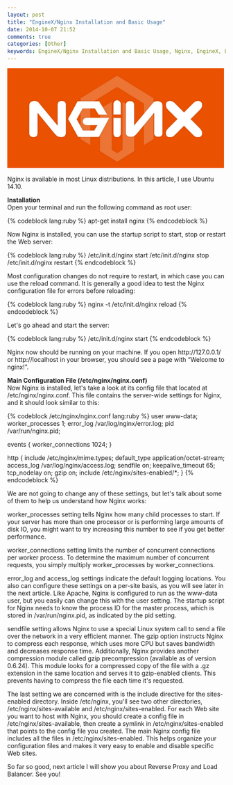 ```yaml
---
layout: post
title: "EngineX/Nginx Installation and Basic Usage"
date: 2014-10-07 21:52
comments: true
categories: [Other]
keywords: EngineX/Nginx Installation and Basic Usage, Nginx, EngineX, Engine X
---
```


<p>
  <img src="/images/nginx_installation.png" width="500" alt="Nginx plus" />
</p>

<p>
  Nginx is available in most Linux distributions. In this article, I use Ubuntu 14.10.
</p>

<p>
  <strong>Installation</strong><br/>
  Open your terminal and run the following command as root user:
</p>

{% codeblock lang:ruby %}
apt-get install nginx
{% endcodeblock %}

<p>
  Now Nginx is installed, you can use the startup script to start, stop or restart the Web server:
</p>

{% codeblock lang:ruby %}
/etc/init.d/nginx start
/etc/init.d/nginx stop
/etc/init.d/nginx restart
{% endcodeblock %}

<p>
  Most configuration changes do not require to restart, in which case you can use the reload command. It is generally a good idea to test the Nginx configuration file for errors before reloading:
</p>

{% codeblock lang:ruby %}
nginx -t
/etc/init.d/nginx reload
{% endcodeblock %}

<p>
  Let's go ahead and start the server:
</p>

{% codeblock lang:ruby %}
/etc/init.d/nginx start
{% endcodeblock %}

<p>
  Nginx now should be running on your machine. If you open http://127.0.0.1/ or http://localhost in your browser, you should see a page with “Welcome to nginx!”.
</p>

<p>
  <strong>Main Configuration File (/etc/nginx/nginx.conf)</strong><br/>
  Now Nginx is installed, let's take a look at its config file that located at /etc/nginx/nginx.conf. This file contains the server-wide settings for Nginx, and it should look similar to this:
</p>

{% codeblock /etc/nginx/nginx.conf lang:ruby %}
user www-data;
worker_processes  1;
error_log  /var/log/nginx/error.log;
pid  /var/run/nginx.pid;

events {
  worker_connections  1024;
}

http {
  include /etc/nginx/mime.types;
  default_type application/octet-stream;
  access_log /var/log/nginx/access.log;
  sendfile on;
  keepalive_timeout 65;
  tcp_nodelay on;
  gzip on;
  include /etc/nginx/sites-enabled/*;
}
{% endcodeblock %}

<p>
  We are not going to change any of these settings, but let's talk about some of them to help us understand how Nginx works:
</p>

<p>
  worker_processes setting tells Nginx how many child processes to start. If your server has more than one processor or is performing large amounts of disk IO, you might want to try increasing this number to see if you get better performance.
</p>

<p>
  worker_connections setting limits the number of concurrent connections per worker process. To determine the maximum number of concurrent requests, you simply multiply worker_processes by worker_connections.
</p>

<p>
  error_log and access_log settings indicate the default logging locations. You also can configure these settings on a per-site basis, as you will see later in the next article. Like Apache, Nginx is configured to run as the www-data user, but you easily can change this with the user setting. The startup script for Nginx needs to know the process ID for the master process, which is stored in /var/run/nginx.pid, as indicated by the pid setting.
</p>

<p>
  sendfile setting allows Nginx to use a special Linux system call to send a file over the network in a very efficient manner. The gzip option instructs Nginx to compress each response, which uses more CPU but saves bandwidth and decreases response time. Additionally, Nginx provides another compression module called gzip precompression (available as of version 0.6.24). This module looks for a compressed copy of the file with a .gz extension in the same location and serves it to gzip-enabled clients. This prevents having to compress the file each time it's requested.
</p>

<p>
  The last setting we are concerned with is the include directive for the sites-enabled directory. Inside /etc/nginx, you'll see two other directories, /etc/nginx/sites-available and /etc/nginx/sites-enabled. For each Web site you want to host with Nginx, you should create a config file in /etc/nginx/sites-available, then create a symlink in /etc/nginx/sites-enabled that points to the config file you created. The main Nginx config file includes all the files in /etc/nginx/sites-enabled. This helps organize your configuration files and makes it very easy to enable and disable specific Web sites.
</p>

<p>
  So far so good, next article I will show you about Reverse Proxy and Load Balancer. See you!
</p>